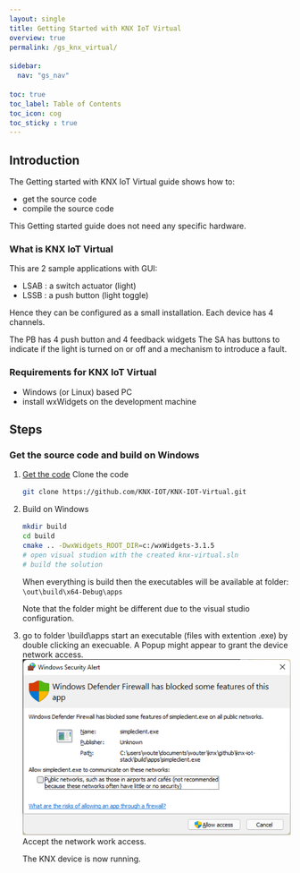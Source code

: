 ```yaml
---
layout: single
title: Getting Started with KNX IoT Virtual
overview: true
permalink: /gs_knx_virtual/

sidebar:
  nav: "gs_nav"

toc: true
toc_label: Table of Contents
toc_icon: cog
toc_sticky : true
---
```



## Introduction

The Getting started with KNX IoT Virtual guide shows how to:

- get the source code
- compile the source code

This Getting started guide does not need any specific hardware.

### What is KNX IoT Virtual

This are 2 sample applications with GUI:

- LSAB : a switch actuator (light)
- LSSB : a push button (light toggle)

Hence they can be configured as a small installation.
Each device has 4 channels.

The PB has 4 push button and 4 feedback widgets
The SA has buttons to indicate if the light is turned on or off and a mechanism to introduce a fault.

### Requirements for KNX IoT Virtual

- Windows (or Linux) based PC
- install wxWidgets on the development machine

## Steps

### Get the source code and build on Windows

1. [Get the code]([/building_windows/](https://github.com/KNX-IOT/KNX-IOT-Virtual))
   Clone the code

   ```bash
   git clone https://github.com/KNX-IOT/KNX-IOT-Virtual.git
   ```

2. Build on Windows

   ```bash
   mkdir build
   cd build
   cmake .. -DwxWidgets_ROOT_DIR=c:/wxWidgets-3.1.5
   # open visual studion with the created knx-virtual.sln
   # build the solution
   ```

   When everything is build then the executables will be available at folder:
   `\out\build\x64-Debug\apps`

   Note that the folder might be different due to the visual studio configuration.

3. go to folder \build\apps
   start an executable (files with extention .exe) by double clicking an execuable.
   A Popup might appear to grant the device network access.
   ![windows defender](/assets/images/windows_defender.png)
   Accept the network work access.

   The KNX device is now running.
